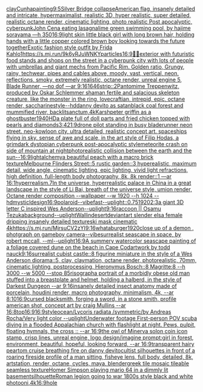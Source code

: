 [clay](https://www.ebank.nz/aiartgenerator?category=clay)[Cunha](https://www.ebank.nz/aiartgenerator?category=Cunha)[painting](https://www.ebank.nz/aiartgenerator?category=painting)[9:5](https://www.ebank.nz/aiartgenerator?category=9%3A5)[Silver Bridge collapse](https://www.ebank.nz/aiartgenerator?category=Silver%20Bridge%20collapse)[American flag, insanely detailed and intricate, hypermaximalist, realistic 3D, hyper realistic, super detailed, realistic octane render, cinematic lighting, photo realistic Post apocalyptic, cyberpunk](https://www.ebank.nz/aiartgenerator?category=American%20flag%2C%20insanely%20detailed%20and%20intricate%2C%20hypermaximalist%2C%20realistic%203D%2C%20hyper%20realistic%2C%20super%20detailed%2C%20realistic%20octane%20render%2C%20cinematic%20lighting%2C%20photo%20realistic%20Post%20apocalyptic%2C%20cyberpunk)[John Cena eating lasagna](https://www.ebank.nz/aiartgenerator?category=John%20Cena%20eating%20lasagna)[lime green swimming pool, by hajime sorayama —h 350](https://www.ebank.nz/aiartgenerator?category=lime%20green%20swimming%20pool%2C%20by%20hajime%20sorayama%20%E2%80%94h%20350)[16:9](https://www.ebank.nz/aiartgenerator?category=16%3A9)[light skin little black girl with long brown hair, holding hands with a little copper colored brown boy looking towards the future together](https://www.ebank.nz/aiartgenerator?category=light%20skin%20little%20black%20girl%20with%20long%20brown%20hair%2C%20holding%20hands%20with%20a%20little%20copper%20colored%20brown%20boy%20looking%20towards%20the%20future%20together)[Exotic fashion style outfit by Frida Kahlo](https://www.ebank.nz/aiartgenerator?category=Exotic%20fashion%20style%20outfit%20by%20Frida%20Kahlo)[1](https://www.ebank.nz/aiartgenerator?category=1)[<https://s.mj.run/9k6yRJuWNKY>](https://www.ebank.nz/aiartgenerator?category=%3Chttps%3A//s.mj.run/9k6yRJuWNKY%3E)[particles](https://www.ebank.nz/aiartgenerator?category=particles)[16:9](https://www.ebank.nz/aiartgenerator?category=16%3A9)[🤖💀](https://www.ebank.nz/aiartgenerator?category=%F0%9F%A4%96%F0%9F%92%80)[exterior with futuristic food stands and shops on the street in a cyberpunk city with lots of people with umbrellas and giant mechs from Pacific Rim. Golden ratio, Grungy, rainy, techwear, pipes and cables above, moody, vast, vertical, neon, reflections, smoky, extremely realistic, octane render, unreal engine 5, Blade Runner, —no dof —ar 9:16](https://www.ebank.nz/aiartgenerator?category=exterior%20with%20futuristic%20food%20stands%20and%20shops%20on%20the%20street%20in%20a%20cyberpunk%20city%20with%20lots%20of%20people%20with%20umbrellas%20and%20giant%20mechs%20from%20Pacific%20Rim.%20Golden%20ratio%2C%20Grungy%2C%20rainy%2C%20techwear%2C%20pipes%20and%20cables%20above%2C%20moody%2C%20vast%2C%20vertical%2C%20neon%2C%20reflections%2C%20smoky%2C%20extremely%20realistic%2C%20octane%20render%2C%20unreal%20engine%205%2C%20Blade%20Runner%2C%20%E2%80%94no%20dof%20%E2%80%94ar%209%3A16)[1646](https://www.ebank.nz/aiartgenerator?category=1646)[strip::2](https://www.ebank.nz/aiartgenerator?category=strip%3A%3A2)[Pantomime Treppenwitz, produced by Oskar Schlemmer shaman  fertile and salacious skeleton creature, like the monster in the ring, lovecraftian, intrepid, epic, octane render, saccharine](https://www.ebank.nz/aiartgenerator?category=Pantomime%20Treppenwitz%2C%20produced%20by%20Oskar%20Schlemmer%20shaman%20%20fertile%20and%20salacious%20skeleton%20creature%2C%20like%20the%20monster%20in%20the%20ring%2C%20lovecraftian%2C%20intrepid%2C%20epic%2C%20octane%20render%2C%20saccharine)[style](https://www.ebank.nz/aiartgenerator?category=style)[--hd](https://www.ebank.nz/aiartgenerator?category=--hd)[danny devito as satan](https://www.ebank.nz/aiartgenerator?category=danny%20devito%20as%20satan)[black coal forest and mummified river, backlit](https://www.ebank.nz/aiartgenerator?category=black%20coal%20forest%20and%20mummified%20river%2C%20backlit)[sanctum,4k](https://www.ebank.nz/aiartgenerator?category=sanctum%2C4k)[Karsh](https://www.ebank.nz/aiartgenerator?category=Karsh)[peter griffin as a ghostbuster](https://www.ebank.nz/aiartgenerator?category=peter%20griffin%20as%20a%20ghostbuster)[1940](https://www.ebank.nz/aiartgenerator?category=1940)[HD](https://www.ebank.nz/aiartgenerator?category=HD)[a plate full of doll parts and fried chicken topped with pearls and diamonds](https://www.ebank.nz/aiartgenerator?category=a%20plate%20full%20of%20doll%20parts%20and%20fried%20chicken%20topped%20with%20pearls%20and%20diamonds)[3:4](https://www.ebank.nz/aiartgenerator?category=3%3A4)[21:9](https://www.ebank.nz/aiartgenerator?category=21%3A9)[drone pilot standing in busy bladerunner neon street.  neo-kowloon city, ultra detailed, realistic concept art. spaceships flying in sky. sense of awe and scale, in the art style of Filip Hodas, a grimdark dystopian cyberpunk post-apocalyptic style](https://www.ebank.nz/aiartgenerator?category=drone%20pilot%20standing%20in%20busy%20bladerunner%20neon%20street.%20%20neo-kowloon%20city%2C%20ultra%20detailed%2C%20realistic%20concept%20art.%20spaceships%20flying%20in%20sky.%20sense%20of%20awe%20and%20scale%2C%20in%20the%20art%20style%20of%20Filip%20Hodas%2C%20a%20grimdark%20dystopian%20cyberpunk%20post-apocalyptic%20style)[meteorite crash on side of mountain at night](https://www.ebank.nz/aiartgenerator?category=meteorite%20crash%20on%20side%20of%20mountain%20at%20night)[photorealistic collision between the earth and the sun--16:9](https://www.ebank.nz/aiartgenerator?category=photorealistic%20collision%20between%20the%20earth%20and%20the%20sun--16%3A9)[light](https://www.ebank.nz/aiartgenerator?category=light)[alchemy](https://www.ebank.nz/aiartgenerator?category=alchemy)[a beautiful peach with a macro brick texture](https://www.ebank.nz/aiartgenerator?category=a%20beautiful%20peach%20with%20a%20macro%20brick%20texture)[Melbourne Flinders Street::5 rustic garden::3 hyperealistic, maximum detail, wide angle, cinematic lighting, epic lighting, vivid light refractions, high definition, full-length body photography, 8k, 8k render::1 —ar 16:1](https://www.ebank.nz/aiartgenerator?category=Melbourne%20Flinders%20Street%3A%3A5%20rustic%20garden%3A%3A3%20hyperealistic%2C%20maximum%20detail%2C%20wide%20angle%2C%20cinematic%20lighting%2C%20epic%20lighting%2C%20vivid%20light%20refractions%2C%20high%20definition%2C%20full-length%20body%20photography%2C%208k%2C%208k%20render%3A%3A1%20%E2%80%94ar%2016%3A1)[](https://www.ebank.nz/aiartgenerator?category=)[hyperrealism](https://www.ebank.nz/aiartgenerator?category=hyperrealism)[.7](https://www.ebank.nz/aiartgenerator?category=.7)[In the universe, hyperrealistic palace in China in a great landscape in the style of Li Bai, breath of the universe style, umion render, Octane render composition --wallpaper --w 1920 --h 1024 --hd](https://www.ebank.nz/aiartgenerator?category=In%20the%20universe%2C%20hyperrealistic%20palace%20in%20China%20in%20a%20great%20landscape%20in%20the%20style%20of%20Li%20Bai%2C%20breath%20of%20the%20universe%20style%2C%20umion%20render%2C%20Octane%20render%20composition%20--wallpaper%20--w%201920%20--h%201024%20--hd)[mysticl](https://www.ebank.nz/aiartgenerator?category=mysticl)[design](https://www.ebank.nz/aiartgenerator?category=design)[16:9](https://www.ebank.nz/aiartgenerator?category=16%3A9)[polaroid](https://www.ebank.nz/aiartgenerator?category=polaroid)[--vibefast](https://www.ebank.nz/aiartgenerator?category=--vibefast)[--uplight](https://www.ebank.nz/aiartgenerator?category=--uplight)[::0.75](https://www.ebank.nz/aiartgenerator?category=%3A%3A0.75)[1920](https://www.ebank.nz/aiartgenerator?category=1920)[2:3](https://www.ebank.nz/aiartgenerator?category=2%3A3)[a giant 3D letter C inspired Wes Anderson](https://www.ebank.nz/aiartgenerator?category=a%20giant%203D%20letter%20C%20inspired%20Wes%20Anderson)[--uplight](https://www.ebank.nz/aiartgenerator?category=--uplight)[9:16](https://www.ebank.nz/aiartgenerator?category=9%3A16)[raccoon || Osamu Tezuka](https://www.ebank.nz/aiartgenerator?category=raccoon%20%7C%7C%20Osamu%20Tezuka)[background](https://www.ebank.nz/aiartgenerator?category=background)[--uplight](https://www.ebank.nz/aiartgenerator?category=--uplight)[Wallin](https://www.ebank.nz/aiartgenerator?category=Wallin)[desert](https://www.ebank.nz/aiartgenerator?category=desert)[deviantart slender elsa female dripping insanely detailed texture](https://www.ebank.nz/aiartgenerator?category=deviantart%20slender%20elsa%20female%20dripping%20insanely%20detailed%20texture)[ski mask cinematic 4k](https://www.ebank.nz/aiartgenerator?category=ski%20mask%20cinematic%204k)[<https://s.mj.run/MjrsuCV2zYI>](https://www.ebank.nz/aiartgenerator?category=%3Chttps%3A//s.mj.run/MjrsuCV2zYI%3E)[9:16](https://www.ebank.nz/aiartgenerator?category=9%3A16)[whataburger](https://www.ebank.nz/aiartgenerator?category=whataburger)[1920](https://www.ebank.nz/aiartgenerator?category=1920)[close up of a demon , photgraph on gameboy camera](https://www.ebank.nz/aiartgenerator?category=close%20up%20of%20a%20demon%20%2C%20photgraph%20on%20gameboy%20camera)[--vibe](https://www.ebank.nz/aiartgenerator?category=--vibe)[surrealist seascape in space, by robert mccall, --ml](https://www.ebank.nz/aiartgenerator?category=surrealist%20seascape%20in%20space%2C%20by%20robert%20mccall%2C%20--ml)[--uplight](https://www.ebank.nz/aiartgenerator?category=--uplight)[16:9](https://www.ebank.nz/aiartgenerator?category=16%3A9)[A summery watercolor seascape painting of a foliage covered dune on the beach in Cape Cod](https://www.ebank.nz/aiartgenerator?category=A%20summery%20watercolor%20seascape%20painting%20of%20a%20foliage%20covered%20dune%20on%20the%20beach%20in%20Cape%20Cod)[artwork by todd nauck](https://www.ebank.nz/aiartgenerator?category=artwork%20by%20todd%20nauck)[9:16](https://www.ebank.nz/aiartgenerator?category=9%3A16)[surrealist cubist castle::8 figurine miniature in the style of a Wes Anderson diorama::5, clay, claymation, octane render, photorealistic, 70mm, cinematic lighting, postprocessing, Hieronymus Bosch::8 Magritte:8 --h 3000 --w 5000 --stop 85](https://www.ebank.nz/aiartgenerator?category=surrealist%20cubist%20castle%3A%3A8%20figurine%20miniature%20in%20the%20style%20of%20a%20Wes%20Anderson%20diorama%3A%3A5%2C%20clay%2C%20claymation%2C%20octane%20render%2C%20photorealistic%2C%2070mm%2C%20cinematic%20lighting%2C%20postprocessing%2C%20Hieronymus%20Bosch%3A%3A8%20Magritte%3A8%20--h%203000%20--w%205000%20--stop%2085)[risograph](https://www.ebank.nz/aiartgenerator?category=risograph)[a portrait of a morbidly obese old man stuffed into a breastplate and helmet, holding a halberd, in the style of Darkest Dungeon --ar 9:16](https://www.ebank.nz/aiartgenerator?category=a%20portrait%20of%20a%20morbidly%20obese%20old%20man%20stuffed%20into%20a%20breastplate%20and%20helmet%2C%20holding%20a%20halberd%2C%20in%20the%20style%20of%20Darkest%20Dungeon%20--ar%209%3A16)[insanely detailed insect anatomy made of porcelain, houdini render, macro photography, minimalism, 4k, --ar 8:10](https://www.ebank.nz/aiartgenerator?category=insanely%20detailed%20insect%20anatomy%20made%20of%20porcelain%2C%20houdini%20render%2C%20macro%20photography%2C%20minimalism%2C%204k%2C%20--ar%208%3A10)[16:9](https://www.ebank.nz/aiartgenerator?category=16%3A9)[cursed blacksmith, forging a sword, in a stone smith, profile american shot, concept art by craig Mullins --ar 16:8](https://www.ebank.nz/aiartgenerator?category=cursed%20blacksmith%2C%20forging%20a%20sword%2C%20in%20a%20stone%20smith%2C%20profile%20american%20shot%2C%20concept%20art%20by%20craig%20Mullins%20--ar%2016%3A8)[top](https://www.ebank.nz/aiartgenerator?category=top)[16:9](https://www.ebank.nz/aiartgenerator?category=16%3A9)[16:9](https://www.ebank.nz/aiartgenerator?category=16%3A9)[style](https://www.ebank.nz/aiartgenerator?category=style)[ocean](https://www.ebank.nz/aiartgenerator?category=ocean)[/Lycoris radiata /symmetric/by Andreas Rocha/Very light color --uplight](https://www.ebank.nz/aiartgenerator?category=/Lycoris%20radiata%20/symmetric/by%20Andreas%20Rocha/Very%20light%20color%20--uplight)[Underwater footage First-person POV scuba diving in a flooded Appalachian church with flashlight at night. Pews, pulpit, floating hymnals, the cross :: --ar 16:9](https://www.ebank.nz/aiartgenerator?category=Underwater%20footage%20First-person%20POV%20scuba%20diving%20in%20a%20flooded%20Appalachian%20church%20with%20flashlight%20at%20night.%20Pews%2C%20pulpit%2C%20floating%20hymnals%2C%20the%20cross%20%3A%3A%20--ar%2016%3A9)[the owl of Minerva solon coin icon stamp, crisp lines, unreal engine, logo design](https://www.ebank.nz/aiartgenerator?category=the%20owl%20of%20Minerva%20solon%20coin%20icon%20stamp%2C%20crisp%20lines%2C%20unreal%20engine%2C%20logo%20design)[/imagine prompt:girl in forest, environment, beautiful, hopeful, looking forward,  --ar 16:9](https://www.ebank.nz/aiartgenerator?category=/imagine%20prompt%3Agirl%20in%20forest%2C%20environment%2C%20beautiful%2C%20hopeful%2C%20looking%20forward%2C%20%20--ar%2016%3A9)[transparent hairy pear](https://www.ebank.nz/aiartgenerator?category=transparent%20hairy%20pear)[tom cruise breathing fire on danny devito](https://www.ebank.nz/aiartgenerator?category=tom%20cruise%20breathing%20fire%20on%20danny%20devito)[cultist silhouettes in front of a roaring fire](https://www.ebank.nz/aiartgenerator?category=cultist%20silhouettes%20in%20front%20of%20a%20roaring%20fire)[side profile of a man sitting, fisheye lens, full body, detailed, 8k, artstation, render, octane, cycles, maya, blender](https://www.ebank.nz/aiartgenerator?category=side%20profile%20of%20a%20man%20sitting%2C%20fisheye%20lens%2C%20full%20body%2C%20detailed%2C%208k%2C%20artstation%2C%20render%2C%20octane%2C%20cycles%2C%20maya%2C%20blender)[greek tile mosaic tileable seamless texture](https://www.ebank.nz/aiartgenerator?category=greek%20tile%20mosaic%20tileable%20seamless%20texture)[Homer Simpson playing mario 64 in a dimmly lit basement](https://www.ebank.nz/aiartgenerator?category=Homer%20Simpson%20playing%20mario%2064%20in%20a%20dimmly%20lit%20basement)[silhouette](https://www.ebank.nz/aiartgenerator?category=silhouette)[Roman legion going to war 1800s style black and white photo](https://www.ebank.nz/aiartgenerator?category=Roman%20legion%20going%20to%20war%201800s%20style%20black%20and%20white%20photo)[oni,4k](https://www.ebank.nz/aiartgenerator?category=oni%2C4k)[16:9](https://www.ebank.nz/aiartgenerator?category=16%3A9)[hole](https://www.ebank.nz/aiartgenerator?category=hole)